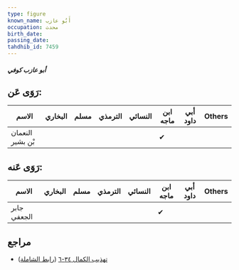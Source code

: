 ```yaml
---
type: figure
known_name: أَبُو عازب
occupation: محدث
birth_date:
passing_date:
tahdhib_id: 7459
---
```

##### أبو عازب كوفي

## رَوَى عَن:
| الاسم            | البخاري | مسلم | الترمذي | النسائي | ابن ماجه | أبي داود | Others |
| ---------------- | ------- | ---- | ------- | ------- | -------- | -------- | ------ |
| النعمان بْن بشير |         |      |         |         | ✔        |          |        |
## رَوَى عَنه:
| الاسم       | البخاري | مسلم | الترمذي | النسائي | ابن ماجه | أبي داود | Others |
| ----------- | ------- | ---- | ------- | ------- | -------- | -------- | ------ |
| جابر الجعفي |         |      |         |         | ✔        |          |        |
## مراجع
- [تهذيب الكمال ٣٤-٦](obsidian://open?vault=Tahdhib-al-Kamal&file=Figures/٧٤٥٩-أبو%20عازب%20كوفي) ([رابط الشاملة](https://shamela.ws/book/3722/18123))